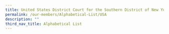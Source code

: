 ```yaml
---
title: United States District Court for the Southern District of New York
permalink: /our-members/Alphabetical-List/USA
description: ""
third_nav_title: Alphabetical List
---
```

